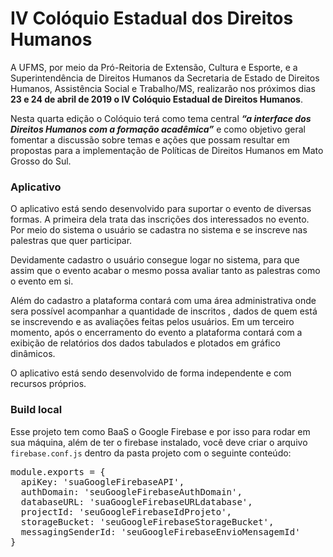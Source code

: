 # IV Colóquio Estadual dos Direitos Humanos

A UFMS, por meio da Pró-Reitoria de Extensão, Cultura e Esporte, e a Superintendência de Direitos Humanos da Secretaria de Estado de Direitos Humanos, Assistência Social e Trabalho/MS, realizarão nos próximos dias <b>23 e 24 de abril de 2019 o IV Colóquio Estadual de Direitos Humanos</b>. 

Nesta quarta edição o Colóquio terá como tema central <b>*“a interface dos Direitos Humanos com a formação acadêmica”*</b> e como objetivo geral fomentar a discussão sobre temas e ações que possam resultar em propostas para a implementação de Políticas de Direitos Humanos em Mato Grosso do Sul.

### Aplicativo

O aplicativo está sendo desenvolvido para suportar o evento de diversas formas. A primeira dela trata das inscrições dos interessados no evento. Por meio do sistema o usuário se cadastra no sistema e se inscreve nas palestras que quer participar. 

Devidamente cadastro o usuário consegue logar no sistema, para que assim que o evento acabar o mesmo possa avaliar tanto as palestras como o evento em si. 

Além do cadastro a plataforma contará com uma área administrativa onde sera possível acompanhar a quantidade de inscritos , dados de quem está se inscrevendo e as avaliações feitas pelos usuários. Em um terceiro momento, após o encerramento do evento a plataforma contará com a exibição de relatórios dos dados tabulados e plotados em gráfico dinâmicos.

O aplicativo está sendo desenvolvido de forma independente e com recursos próprios.

### Build local

Esse projeto tem como BaaS o Google Firebase e por isso para rodar em sua máquina, além de ter o firebase instalado, você deve criar o arquivo ``firebase.conf.js`` dentro da pasta projeto com o seguinte conteúdo:

<pre>
module.exports = {
  apiKey: 'suaGoogleFirebaseAPI',
  authDomain: 'seuGoogleFirebaseAuthDomain',
  databaseURL: 'suaGoogleFirebaseURLdatabase',
  projectId: 'seuGoogleFirebaseIdProjeto',
  storageBucket: 'seuGoogleFirebaseStorageBucket',
  messagingSenderId: 'seuGoogleFirebaseEnvioMensagemId'
}
</pre>